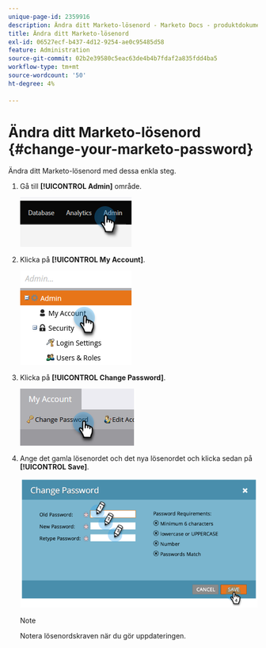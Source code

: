 ```yaml
---
unique-page-id: 2359916
description: Ändra ditt Marketo-lösenord - Marketo Docs - produktdokumentation
title: Ändra ditt Marketo-lösenord
exl-id: 06527ecf-b437-4d12-9254-ae0c95485d58
feature: Administration
source-git-commit: 02b2e39580c5eac63de4b4b7fdaf2a835fdd4ba5
workflow-type: tm+mt
source-wordcount: '50'
ht-degree: 4%

---
```


# Ändra ditt Marketo-lösenord {#change-your-marketo-password}

Ändra ditt Marketo-lösenord med dessa enkla steg.

1. Gå till **[!UICONTROL Admin]** område.

   ![](assets/change-your-marketo-password-1.png)

1. Klicka på **[!UICONTROL My Account]**.

   ![](assets/change-your-marketo-password-2.png)

1. Klicka på **[!UICONTROL Change Password]**.

   ![](assets/change-your-marketo-password-3.png)

1. Ange det gamla lösenordet och det nya lösenordet och klicka sedan på **[!UICONTROL Save]**.

   ![](assets/change-your-marketo-password-4.png)

   >[!NOTE]
   >
   >Notera lösenordskraven när du gör uppdateringen.
